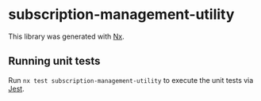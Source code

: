 # subscription-management-utility

This library was generated with [Nx](https://nx.dev).

## Running unit tests

Run `nx test subscription-management-utility` to execute the unit tests via [Jest](https://jestjs.io).
